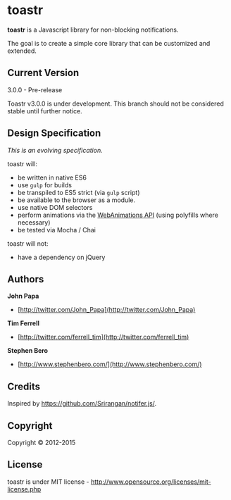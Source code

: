 # toastr
**toastr** is a Javascript library for non-blocking notifications.

The goal is to create a simple core library that can be customized and extended.


## Current Version
3.0.0 - Pre-release

Toastr v3.0.0 is under development. This branch should not be considered stable until further notice.

## Design Specification

*This is an evolving specification.*

toastr will:

- be written in native ES6
- use `gulp` for builds
- be transpiled to ES5 strict (via `gulp` script)
- be available to the browser as a module.
- use native DOM selectors
- perform animations via the [WebAnimations API](https://w3c.github.io/web-animations/) (using polyfills where necessary)
- be tested via Mocha / Chai

toastr will not:

- have a dependency on jQuery

## Authors
**John Papa**

+ [http://twitter.com/John_Papa](http://twitter.com/John_Papa)

**Tim Ferrell**

+ [http://twitter.com/ferrell_tim](http://twitter.com/ferrell_tim)

**Stephen Bero**

+ [http://www.stephenbero.com/](http://www.stephenbero.com/)

## Credits
Inspired by https://github.com/Srirangan/notifer.js/.

## Copyright
Copyright © 2012-2015

## License
toastr is under MIT license - http://www.opensource.org/licenses/mit-license.php